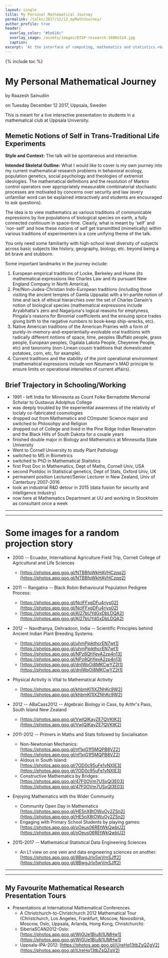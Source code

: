 ```yaml
---
layout: single
title: My Personal Mathematical Journey
permalink: /talks/2017/12/12_myMathJourney/
author_profile: true
header:
  overlay_color: "#5e616c"
  overlay_image: /assets/images/DISP-research-1600x524.jpg
  caption: 
excerpt: 'At the interface of computing, mathematics and statistics.<br /><br /><br />'
---
```

{% include toc %}

# My Personal Mathematical Journey

by Raazesh Sainudiin 

on Tuesday December 12 2017, Uppsala, Sweden

This is meant for a live interactive presentation to students in a mathematical club at Uppsala University.

## Memetic Notions of Self in Trans-Traditional Life Experiments


**Style and Context:** The talk will be spontaneous and interactive.

**Intended Skeletal Outline:** What I would like to cover is my own journey into my current mathematical research problems in behavioral ecology, population genetics, social psychology and theologies of extremist ideologies. The mathematical definitions and the resolution of Markov control operators over appropriately measurable combinatorial stochastic processes are motivated by concerns over security and law (every unfamiliar word can be explained interactively and students are encouraged to ask questions).

The idea is to view mathematics as various traditions of communicable expressions by live populations of biological species on earth, a fully connected continuum in space-time. Clearly, what is meant by 'self' and 'non-self' and how these notions of self get transmitted (mimetically) within various traditions of experimenters is a core unifying theme of the talk.

You only need some familiarity with high-school level diversity of subjects across basic subjects like history, geography, biology, etc. beyond being a bit brave and stubborn.

Some important landmarks in the journey include:

1. European empirical traditions of Locke, Berkeley and Hume (its mathematical expressions like Charles Law and its pursuant New England Company in North America), 
2. Pre/Non-Judea-Christian Indo-European traditions (including those visiting the ancient temples of Gamla Uppsala) with a tri-partite notion of time and lack of ethical hierarchies over the set of Charles Darwin's notion of biological species (mathematical expressions include Aryabhatta's zero and Nagarjuna's logical reasons for emptyness, Pingala's reasons for Binomial coefficients and the ensuing spice trades giving birth to the negative numbers to book-keep ship-wrecks, etc).
3. Native American traditions of the American Prairies with a form of purely-in-memory-and-experientially-evolvable oral traditions with radically different notions of space, time, peoples (Buffalo people, grass people, European peoples, Ogalala Lakota People, Cheyenne People, etc) and taxonomy (non-Linean cousin traditions that domesticated potatoes, corn, etc, for example).
4. Current traditions and the stability of the joint operational environment (mathematical expressions include von Neumann's MAD principle to ensure limits on operational intensities of current affairs).

## Brief Trajectory in Schooling/Working

* 1991 - left India for Minnesota as Count Folke Bernadotte Memorial Scholar to Gustavus Adolphus College
* was deeply troubled by the experiential awareness of the relativity of loclaly co-fabricated cosmologies
* dropped out from Mathematics and COmputer Science major and switched to Philosohpy and Religion
* dropped out of College and lived in the Pine Ridge Indian Reservation and the Black Hills of South Dakota for a couple years
* finished double major in Biology and Mathematics at Minnesotta State University
* Went to Cornell University to study Plant Pathology
* switched to MS in Biometrics
* switched to PhD in Mathematical Staitstics
* first Post Doc in Mathematics, Dept of Maths, Cornell Univ, USA
* second Postdoc in Statistical genetics, Dept of Stats, Oxford Univ, UK
* permanent position Lecturer/Senior Lecturer in New Zealand, Univ of Canterbury 2007-2016
* took an industrial R&D detour in 2015 (data fusion for security and intelligence industry)
* now here at Mathematics Department at UU and working in Stockholm as consultant once a week
 
---
---

# Some images for a random projection story

* 2000 -- Ecuador, Internaltional Agriculture Field Trip, Cornell College of Agricultural and Life Sciences 
  * [https://photos.app.goo.gl/NTBBfpWkHAVHCzqq2](https://photos.app.goo.gl/NTBBfpWkHAVHCzqq2)

* 2011 -- Rangatira -- Black Robin Behavioural Population Pedigree Process: 
  * [https://photos.app.goo.gl/NclFFxgDFu4riys02](https://photos.app.goo.gl/NclFFxgDFu4riys02)
  * [https://photos.app.goo.gl/AI27bUYdGxDbLDQA2](https://photos.app.goo.gl/AI27bUYdGxDbLDQA2)

* 2012 -- Navdhanya, Dehradoon, India -- Scientific Principles behind Ancient Indian Plant Breeding Systems: 
  * [https://photos.app.goo.gl/uhmPjpkthcrEN7wt1](https://photos.app.goo.gl/uhmPjpkthcrEN7wt1)
  * [https://photos.app.goo.gl/NPz8QhYevA2zp4n13](https://photos.app.goo.gl/NPz8QhYevA2zp4n13)
  * [https://photos.app.goo.gl/dnIWpOi8MKCwYZ2t1](https://photos.app.goo.gl/dnIWpOi8MKCwYZ2t1)

* Physical Activity is Vital to Mathematical Activity
  * [https://photos.app.goo.gl/khbmKl1IXZNhKc9W2](https://photos.app.goo.gl/khbmKl1IXZNhKc9W2)

* 2012 -- ABaCass2012 -- Algebraic Biology in Cass, by Arthr's Pass, South Island New Zealand
  * [https://photos.app.goo.gl/VwlQIKayZE7QVKtK2](https://photos.app.goo.gl/VwlQIKayZE7QVKtK2)

* 2011-2012 -- Primers in Maths and Stats followed by Socialisation
  * Non-Newtonian Mechanics: [https://photos.app.goo.gl/nf1xiG1f5MQPB8VZ2](https://photos.app.goo.gl/nf1xiG1f5MQPB8VZ2)
  * Aldous in South Island: [https://photos.app.goo.gl/7OD0c95uFe1vNXIE3](https://photos.app.goo.gl/7OD0c95uFe1vNXIE3)
  * Constructive Mathematics by Bridges: [https://photos.app.goo.gl/47F0OVm7USxQl3E03](https://photos.app.goo.gl/47F0OVm7USxQl3E03)

* Enjoying Mathematics with the Wider Community
  * Community Open Day in Mathematics [https://photos.app.goo.gl/HE5nX8tOWuOy2ZSn2](https://photos.app.goo.gl/HE5nX8tOWuOy2ZSn2)
  * Engaging with Primary School Students by playing games: [https://photos.app.goo.gl/oOeus06REtWkQwbU2](https://photos.app.goo.gl/oOeus06REtWkQwbU2)

* 2015-2017 -- Mathematical Statistical Data Engineering Sciences 
  * An L1 view on one vein and data engineering sciences on another: [https://photos.app.goo.gl/8BwgJrIx5wVmSJff2](https://photos.app.goo.gl/8BwgJrIx5wVmSJff2)

---
---

## My Favourite Mathematical Research Presentation Tours

* Presentations at International Mathematical Conferences 
  * A Christchurch-to-Christchurch 2012 Mathematical Tour (Christchurch, Los Angeles, Frankfurt, Moscow, Novosibirsk, Moscow, Oslo, Uppsala, Arlanda, Hong Kong, Christchurch):
  * SiberiaSCAN2012-Oslo: [https://photos.app.goo.gl/WjGUe1Biu8i1UMHw1](https://photos.app.goo.gl/WjGUe1Biu8i1UMHw1)
  * Uppsala-IPA-2012: [https://photos.app.goo.gl/iUreHq13tbZsQZgV2](https://photos.app.goo.gl/iUreHq13tbZsQZgV2)
